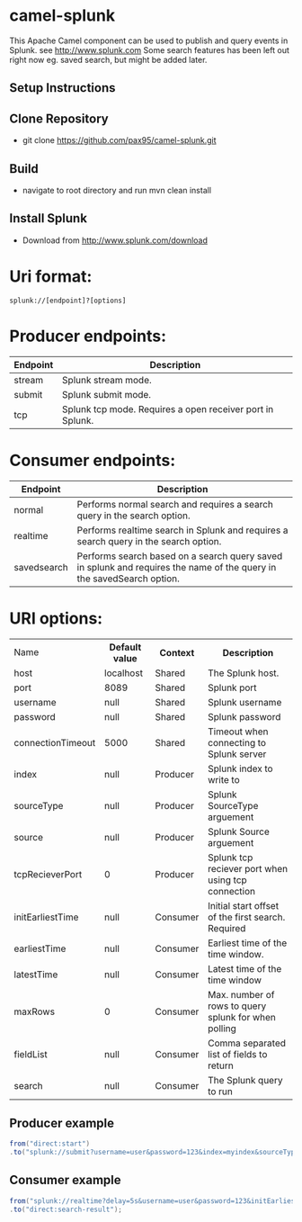camel-splunk 
============
This Apache Camel component can be used to publish and query events in Splunk.
see http://www.splunk.com
Some search features has been left out right now eg. saved search, but might be added later.

## Setup Instructions

## Clone Repository

*  git clone https://github.com/pax95/camel-splunk.git

## Build

*  navigate to root directory and run mvn clean install

## Install Splunk

*  Download from http://www.splunk.com/download

Uri format:
===========
	splunk://[endpoint]?[options]

Producer endpoints:
===================
<table>
  <thead>
    <th>Endpoint</th>
    <th>Description</th>
  </thead>
  <tr>
    <td>stream</td>
    <td>Splunk stream mode.</td>
  </tr>
  <tr>
    <td>submit</td>
    <td>Splunk submit mode.</td>
  </tr>
  <tr>
    <td>tcp</td>
    <td>Splunk tcp mode. Requires a open receiver port in Splunk.</td>
  </tr>
</table>


Consumer endpoints:
===================
<table>
  <thead>
    <th>Endpoint</th>
    <th>Description</th>
  </thead>
  <tr>
    <td>normal</td>
    <td>Performs normal search and requires a search query in the search option.</td>
  </tr>
  <tr>
    <td>realtime</td>
    <td>Performs realtime search in Splunk and requires a search query in the search option.</td>
  </tr>
  <tr>
    <td>savedsearch</td>
    <td>Performs search based on a search query saved in splunk and requires the name of the query in the savedSearch option.</td>
  </tr>
</table>


URI options:
============
<table>
  <tr>
    <td>Name</td>
    <th>Default value</th>
    <th>Context</th>
    <th>Description</th>
  </tr>
  <tr>
    <td>host</td>
    <td>localhost</td>
    <td>Shared</td>
    <td>The Splunk host.</td>
  </tr>
  <tr>
    <td>port</td>
    <td>8089</td>
    <td>Shared</td>
    <td>Splunk port</td>
  </tr>
  <tr>
    <td>username</td>
    <td>null</td>
    <td>Shared</td>
    <td>Splunk username</td>
  </tr>
  <tr>
    <td>password</td>
    <td>null</td>
    <td>Shared</td>
    <td>Splunk password</td>
  </tr>
  <tr>
    <td>connectionTimeout</td>
    <td>5000</td>
    <td>Shared</td>
    <td>Timeout when connecting to Splunk server</td>
  </tr>
  <tr>
    <td>index</td>
    <td>null</td>
    <td>Producer</td>
    <td>Splunk index to write to</td>
  </tr>
  <tr>
    <td>sourceType</td>
    <td>null</td>
    <td>Producer</td>
    <td>Splunk SourceType arguement</td>
  </tr>
  <tr>
    <td>source</td>
    <td>null</td>
    <td>Producer</td>
    <td>Splunk Source arguement</td>
  </tr>
  <tr>
    <td>tcpRecieverPort</td>
    <td>0</td>
    <td>Producer</td>
    <td>Splunk tcp reciever port when using tcp connection</td>
  </tr>
  <tr>
    <td>initEarliestTime</td>
    <td>null</td>
    <td>Consumer</td>
    <td>Initial start offset of the first search. Required</td>
  </tr>
  <tr>
    <td>earliestTime</td>
    <td>null</td>
    <td>Consumer</td>
    <td>Earliest time of the time window.</td>
  </tr>
  <tr>
    <td>latestTime</td>
    <td>null</td>
    <td>Consumer</td>
    <td>Latest time of the time window</td>
  </tr>
   <tr>
    <td>maxRows</td>
    <td>0</td>
    <td>Consumer</td>
    <td>Max. number of rows to query splunk for when polling</td>
  </tr>
  <tr>
    <td>fieldList</td>
    <td>null</td>
    <td>Consumer</td>
    <td>Comma separated list of fields to return</td>
  </tr>
  <tr>
    <td>search</td>
    <td>null</td>
    <td>Consumer</td>
    <td>The Splunk query to run</td>
  </tr>
</table>

## Producer example
```java
from("direct:start")
.to("splunk://submit?username=user&password=123&index=myindex&sourceType=someSourceType&source=mySource");
```

## Consumer example

```java
from("splunk://realtime?delay=5s&username=user&password=123&initEarliestTime=rt-10s&search=search index=myindex sourcetype=someSourcetype")
.to("direct:search-result");
```
